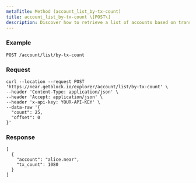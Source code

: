 ```yaml
---
metaTitle: Method (account_list_by-tx-count)
title: account_list_by-tx-count \[POST\]
description: Discover how to retrieve a list of accounts based on transaction count using the GetBlock Explorer API. Harness the power of blockchain data for your applications.
---
```


### Example

```POST /account/list/by-tx-count```

### Request

```
curl --location --request POST 'https://near.getblock.io/explorer/account/list/by-tx-count' \
--header 'Content-Type: application/json' \
--header 'Accept: application/json' \
--header 'x-api-key: YOUR-API-KEY' \
--data-raw '{
  "count": 25,
  "offset": 0
}'
```

### Response

```
[
  {
    "account": "alice.near",
    "tx_count": 1080
  }
]
```
